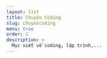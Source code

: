 ```yaml
---
layout: list
title: Chuyện Coding
slug: chuyencoding
menu: true
order: 1
description: >
  Mục viết về coding, lập trình,...
---
```

